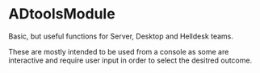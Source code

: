 # ADtoolsModule
Basic, but useful functions for Server, Desktop and Helldesk teams.

These are mostly intended to be used from a console as some are interactive and require user input in order to select the desitred outcome.
